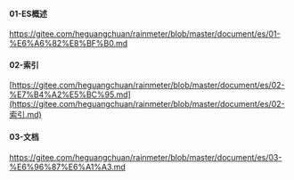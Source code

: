 #### 01-ES概述

https://gitee.com/heguangchuan/rainmeter/blob/master/document/es/01-%E6%A6%82%E8%BF%B0.md

#### 02-索引

[https://gitee.com/heguangchuan/rainmeter/blob/master/document/es/02-%E7%B4%A2%E5%BC%95.md](https://gitee.com/heguangchuan/rainmeter/blob/master/document/es/02-索引.md) 


#### 03-文档

https://gitee.com/heguangchuan/rainmeter/blob/master/document/es/03-%E6%96%87%E6%A1%A3.md

